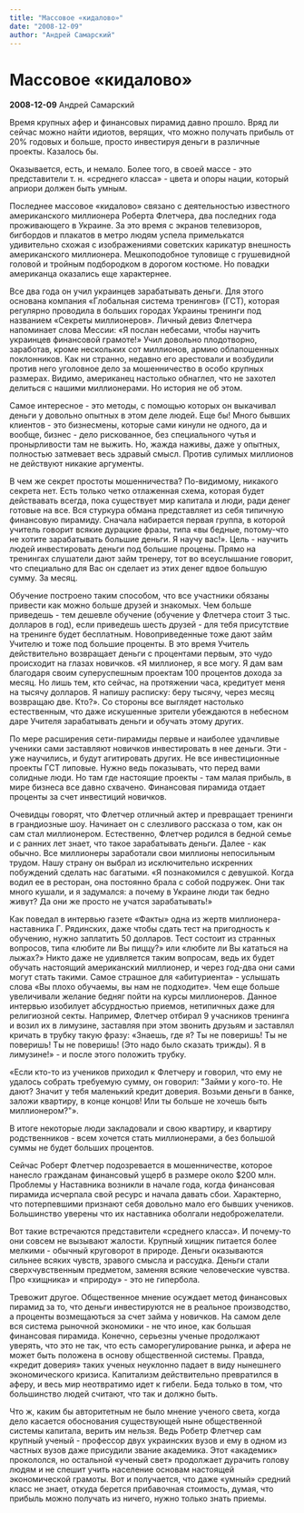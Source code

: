 ```yaml
---
title: "Массовое «кидалово»"
date: "2008-12-09"
author: "Андрей Самарский"
---
```


# Массовое «кидалово»

**2008-12-09** Андрей Самарский

Время крупных афер и финансовых пирамид давно прошло. Вряд ли сейчас можно найти идиотов, верящих, что можно получать прибыль от 20% годовых и больше, просто инвестируя деньги в различные проекты. Казалось бы.

Оказывается, есть, и немало. Более того, в своей массе - это представители т. н. «среднего класса» - цвета и опоры нации, который априори должен быть умным.

Последнее массовое «кидалово» связано с деятельностью известного американского миллионера Роберта Флетчера, два последних года проживающего в Украине. За это время с экранов телевизоров, бигбордов и плакатов в метро людям успела примелькатся удивительно схожая с изображениями советских карикатур внешность американского миллионера. Мешкоподобное туловище с грушевидной головой и тройным подбородком в дорогом костюме. Но повадки американца оказались еще характернее.

Все два года он учил украинцев зарабатывать деньги. Для этого основана компания «Глобальная система тренингов» (ГСТ), которая регулярно проводила в больших городах Украины тренинги под названием «Секреты миллионеров». Личный девиз Флетчера напоминает слова Мессии: «Я послан небесами, чтобы научить украинцев финансовой грамоте!» Учил довольно плодотворно, заработав, кроме нескольких сот миллионов, армию облапошенных поклонников. Как ни странно, недавно его арестовали и возбудили против него уголовное дело за мошенничество в особо крупных размерах. Видимо, американец настолько обнаглел, что не захотел делиться с нашими миллионерами. Но история не об этом.

Самое интересное - это методы, с помощью которых он выкачивал деньги у довольно опытных в этом деле людей. Еще бы! Много бывших клиентов - это бизнесмены, которые сами кинули не одного, да и вообще, бизнес - дело рискованное, без специального чутья и пронырливости там не выжить. Но, жажда наживы, даже у опытных, полностью затмевает весь здравый смысл. Против сулимых миллионов не действуют никакие аргументы.

В чем же секрет простоты мошенничества? По-видимому, никакого секрета нет. Есть только четко отлаженная схема, которая будет действавать всегда, пока существует мир капитала и люди, ради денег готовые на все. Вся стуркура обмана представляет из себя типичную финансовую пирамиду. Сначала набирается первая группа, в которой учитель говорит всякие дурацкие фразы, типа «вы бедные, потому-что не хотите зарабатывать большие деньги. Я научу вас!». Цель - научить людей инвестировать деньги под большие процены. Прямо на тренингах слушатели дают займ тренеру, тот во всеуслышание говорит, что специально для Вас он сделает из этих денег вдвое большую сумму. За месяц.

Обучение построено таким способом, что все участники обязаны привести как можно больше друзей и знакомых. Чем больше приведешь - тем дешевле обучение (обучение у Флетчера стоит 3 тыс. долларов в год), если приведешь шесть друзей - для тебя присутствие на тренинге будет бесплатным. Новоприведенные тоже дают займ Учителю и тоже под большие проценты. В это время Учитель действительно возвращает деньги с процентами первым, это чудо происходит на глазах новичков. «Я миллионер, я все могу. Я дам вам благодаря своим суперуспешным проектам 100 процентов дохода за месяц. Но лишь тем, кто сейчас, на протяжении часа, кредитует меня на тысячу долларов. Я напишу расписку: беру тысячу, через месяц возвращаю две. Кто?». Со стороны все выглядет настолько естественным, что даже искушенные зрители убеждаются в небесном даре Учителя зарабатывать деньги и обучать этому других.

По мере расширения сети-пирамиды первые и наиболее удачливые ученики сами заставляют новичков инвестировать в нее деньги. Эти - уже научились, и будут агитировать других. Не все инвестиционные проекты ГСТ липовые. Нужно ведь показывать, что перед вами солидные люди. Но там где настоящие проекты - там малая прибыль, в мире бизнеса все давно схвачено. Финансовая пирамида отдает проценты за счет инвестиций новичков.

Очевидцы говорят, что Флетчер отличный актер и превращает тренинги в грандиозные шоу. Начинает он с слезливого рассказа о том, как он сам стал миллионером. Естественно, Флетчер родился в бедной семье и с ранних лет знает, что такое зарабатывать деньги. Далее - как обычно. Все миллионеры заработали свои миллионы непосильным трудом. Нашу страну он выбрал из исключительно искренних побуждений сделать нас багатыми. «Я познакомился с девушкой. Когда водил ее в ресторан, она постоянно брала с собой подружек. Они так много кушали, и я задумался: а почему в Украине люди так бедно живут? Да они же просто не учатся зарабатывать!»

Как поведал в интервью газете «Факты» одна из жертв миллионера-наставника Г. Рядинских, даже чтобы сдать тест на пригодность к обучению, нужно заплатить 50 долларов. Тест состоит из странных вопросов, типа «любите ли Вы пиццу?» или «любите ли Вы кататься на лыжах?» Никто даже не удивляется таким вопросам, ведь их будет обучать настоящий американский миллионер, и через год-два они сами могут стать такими. Самое страшное для «абитуриента» - услышать слова «Вы плохо обучаемы, вы нам не подходите». Чем еще больше увеличивали желание бедняг пойти на курсы миллионеров. Данное интервью изобилует абсурдностью приемов, нетипичных даже для религиозной секты. Например, Флетчер отбирал 9 учасников тренинга и возил их в лимузине, заставляя при этом звонить друзьям и заставлял кричать в трубку такую фразу: «Знаешь, где я? Ты не поверишь! Ты не поверишь! Ты не поверишь! (Это надо было сказать трижды). Я в лимузине!» - и после этого положить трубку.

«Если кто-то из учеников приходил к Флетчеру и говорил, что ему не удалось собрать требуемую сумму, он говорил: "Займи у кого-то. Не дают? Значит у тебя маленький кредит доверия. Возьми деньги в банке, заложи квартиру, в конце концов! Или ты больше не хочешь быть миллионером?"».

В итоге некоторые люди закладовали и свою квартиру, и квартиру родственников - всем хочется стать миллионерами, а без большой суммы не будет больших процентов.

Сейчас Роберт Флетчер подозревается в мошенничестве, которое нанесло гражданам финансовый ущерб в размере около $200 млн. Проблемы у Наставника возникли в начале года, когда финансовая пирамида исчерпала свой ресурс и начала давать сбои. Характерно, что потерпевшими признают себя довольно мало его бывших учеников. Большинство уверены что их наставника оболгали недоброжелатели.

Вот такие встречаются представители «среднего класса». И почему-то они совсем не вызывают жалости. Крупный хищник питается более мелкими - обычный круговорот в природе. Деньги оказываются сильнее всяких чувств, зравого смысла и рассудка. Деньги стали сверхчувственным предметом, заменяя всякие человеческие чувства. Про «хищника» и «природу» - это не гипербола.

Тревожит другое. Общественное мнение осуждает метод финансовых пирамид за то, что деньги инвестируются не в реальное производство, а проценты возмещаються за счет займа у новичков. На самом деле вся система рыночной экономики - не что иное, как большая финансовая пирамида. Конечно, серьезны ученые продолжают уверять, что это не так, что есть саморегулирование рынка, и афера не может быть положена в основу общественной системы. Правда, «кредит доверия» таких ученых неуклонно падает в виду нынешнего экономического кризиса. Капитализм действительно превратился в аферу, и весь мир неотвратимо идет к гибели. Беда только в том, что большинство людей считают, что так и должно быть.

Что ж, каким бы авторитетным не было мнение ученого света, когда дело касается обоснования существующей ныне общественной системы капитала, верить им нельзя. Ведь Робетр Флетчер сам крупный ученый - профессор двух украинских вузов и ему в одном из частных вузов даже присудили звание академика. Этот «академик» прокололся, но остальной «ученый свет» продолжает дурачить голову людям и не спешит учить население основам настоящей экономической грамоты. Вот и получается, что даже «умный» средний класс не знает, откуда берется прибавочная стоимость, думая, что прибыль можно получать из ничего, нужно только знать приемы.